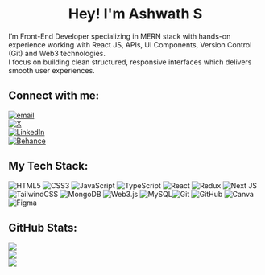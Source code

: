 <h1 align="center">Hey! I'm Ashwath S</h1>

I’m Front-End Developer specializing in MERN stack with hands-on experience working with React JS, APIs, UI Components, Version Control (Git) and Web3 technologies.<br>I focus on building clean structured, responsive interfaces which delivers smooth user experiences.


## Connect with me:

[![email](https://img.shields.io/badge/Email-D14836?logo=gmail&logoColor=white)](mailto:ashwathsubramani1832@gmail.com) </br>
[![X](https://img.shields.io/badge/X-black.svg?logo=X&logoColor=white)](https://x.com/ashwath_0001) </br> 
[![LinkedIn](https://img.shields.io/badge/LinkedIn-%230077B5.svg?logo=linkedin&logoColor=white)](https://linkedin.com/in/ashwath1832) </br>
[![Behance](https://img.shields.io/badge/Behance-1769ff?logo=behance&logoColor=white)](https://behance.net/ashwath2) 


## My Tech Stack:
![HTML5](https://img.shields.io/badge/html5-%23E34F26.svg?style=for-the-badge&logo=html5&logoColor=white) ![CSS3](https://img.shields.io/badge/css3-%231572B6.svg?style=for-the-badge&logo=css3&logoColor=white) ![JavaScript](https://img.shields.io/badge/javascript-%23323330.svg?style=for-the-badge&logo=javascript&logoColor=%23F7DF1E) ![TypeScript](https://img.shields.io/badge/typescript-%23007ACC.svg?style=for-the-badge&logo=typescript&logoColor=white) ![React](https://img.shields.io/badge/react-%2320232a.svg?style=for-the-badge&logo=react&logoColor=%2361DAFB) ![Redux](https://img.shields.io/badge/redux-%23593d88.svg?style=for-the-badge&logo=redux&logoColor=white) ![Next JS](https://img.shields.io/badge/Next-black?style=for-the-badge&logo=next.js&logoColor=white) ![TailwindCSS](https://img.shields.io/badge/tailwindcss-%2338B2AC.svg?style=for-the-badge&logo=tailwind-css&logoColor=white) ![MongoDB](https://img.shields.io/badge/MongoDB-%234ea94b.svg?style=for-the-badge&logo=mongodb&logoColor=white) ![Web3.js](https://img.shields.io/badge/web3.js-F16822?style=for-the-badge&logo=web3.js&logoColor=white) ![MySQL](https://img.shields.io/badge/mysql-4479A1.svg?style=for-the-badge&logo=mysql&logoColor=white)![Git](https://img.shields.io/badge/git-%23F05033.svg?style=for-the-badge&logo=git&logoColor=white) ![GitHub](https://img.shields.io/badge/github-%23121011.svg?style=for-the-badge&logo=github&logoColor=white) ![Canva](https://img.shields.io/badge/Canva-%2300C4CC.svg?style=for-the-badge&logo=Canva&logoColor=white) ![Figma](https://img.shields.io/badge/figma-%23F24E1E.svg?style=for-the-badge&logo=figma&logoColor=white) 

## GitHub Stats:
![](https://github-readme-stats.vercel.app/api?username=ashwath-1832&theme=dark&hide_border=false&include_all_commits=false&count_private=false)<br/>
![](https://nirzak-streak-stats.vercel.app/?user=ashwath-1832&theme=dark&hide_border=false)<br/>
![](https://github-readme-stats.vercel.app/api/top-langs/?username=ashwath-1832&theme=dark&hide_border=false&include_all_commits=false&count_private=false&layout=compact)

